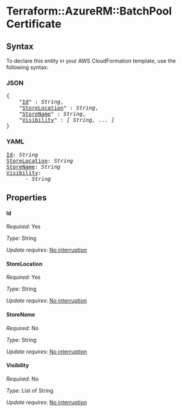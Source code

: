 # Terraform::AzureRM::BatchPool Certificate

## Syntax

To declare this entity in your AWS CloudFormation template, use the following syntax:

### JSON

<pre>
{
    "<a href="#id" title="Id">Id</a>" : <i>String</i>,
    "<a href="#storelocation" title="StoreLocation">StoreLocation</a>" : <i>String</i>,
    "<a href="#storename" title="StoreName">StoreName</a>" : <i>String</i>,
    "<a href="#visibility" title="Visibility">Visibility</a>" : <i>[ String, ... ]</i>
}
</pre>

### YAML

<pre>
<a href="#id" title="Id">Id</a>: <i>String</i>
<a href="#storelocation" title="StoreLocation">StoreLocation</a>: <i>String</i>
<a href="#storename" title="StoreName">StoreName</a>: <i>String</i>
<a href="#visibility" title="Visibility">Visibility</a>: <i>
      - String</i>
</pre>

## Properties

#### Id

_Required_: Yes

_Type_: String

_Update requires_: [No interruption](https://docs.aws.amazon.com/AWSCloudFormation/latest/UserGuide/using-cfn-updating-stacks-update-behaviors.html#update-no-interrupt)

#### StoreLocation

_Required_: Yes

_Type_: String

_Update requires_: [No interruption](https://docs.aws.amazon.com/AWSCloudFormation/latest/UserGuide/using-cfn-updating-stacks-update-behaviors.html#update-no-interrupt)

#### StoreName

_Required_: No

_Type_: String

_Update requires_: [No interruption](https://docs.aws.amazon.com/AWSCloudFormation/latest/UserGuide/using-cfn-updating-stacks-update-behaviors.html#update-no-interrupt)

#### Visibility

_Required_: No

_Type_: List of String

_Update requires_: [No interruption](https://docs.aws.amazon.com/AWSCloudFormation/latest/UserGuide/using-cfn-updating-stacks-update-behaviors.html#update-no-interrupt)

